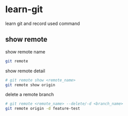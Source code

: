 # learn-git
learn git and record used command
## show remote
show remote name
```bash
git remote
```
show remote detail
```bash
# git remote show <remote_name>
git remote show origin
```
delete a remote branch
```bash
# git remote <remote_name> --delete/-d <branch_name>
git remote origin -d feature-test
```
